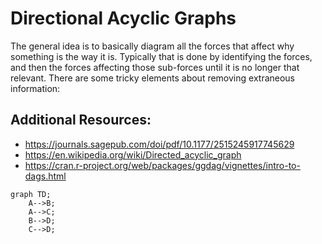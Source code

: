 # Directional Acyclic Graphs
The general idea is to basically diagram all the forces that affect why something is the way it is.
Typically that is done by identifying the forces, and then the forces affecting those sub-forces until it is no longer that relevant.
There are some tricky elements about removing extraneous information:

## Additional Resources:
+ https://journals.sagepub.com/doi/pdf/10.1177/2515245917745629
+ https://en.wikipedia.org/wiki/Directed_acyclic_graph
+ https://cran.r-project.org/web/packages/ggdag/vignettes/intro-to-dags.html


```mermaid
graph TD;
    A-->B;
    A-->C;
    B-->D;
    C-->D;
```
